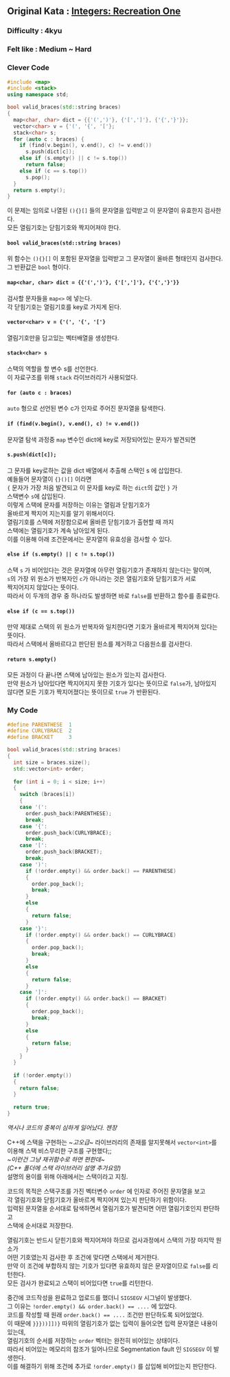 ## Original Kata : [Integers: Recreation One](https://www.codewars.com/kata/valid-braces/solutions/cpp)  

### Difficulty : 4kyu  
### Felt like : Medium ~ Hard  

### Clever Code  
``` C++
#include <map>
#include <stack>
using namespace std;

bool valid_braces(std::string braces) 
{
  map<char, char> dict = {{'(',')'}, {'[',']'}, {'{','}'}};
  vector<char> v = {'(', '{', '['};
  stack<char> s;
  for (auto c : braces) {
    if (find(v.begin(), v.end(), c) != v.end())
      s.push(dict[c]);
    else if (s.empty() || c != s.top())
      return false;
    else if (c == s.top())
      s.pop();
  }
  return s.empty();
}
```  

이 문제는 임의로 나열된 `(){}[]` 들의 문자열을 입력받고 이 문자열이 유효한지 검사한다.  
모든 열림기호는 닫힘기호와 짝지어져야 한다.  

#### `bool valid_braces(std::string braces)`  
위 함수는 `(){}[]` 이 포함된 문자열을 입력받고 그 문자열이 올바른 형태인지 검사한다.  
그 반환값은 `bool` 형이다.  

#### `map<char, char> dict = {{'(',')'}, {'[',']'}, {'{','}'}}`  
검사할 문자들을 `map<>` 에 넣는다.  
각 닫힘기호는 열림기호를 key로 가지게 된다.  

#### `vector<char> v = {'(', '{', '['}`
열림기호만을 담고있는 벡터배열을 생성한다.  

#### `stack<char> s`
스택의 역할을 할 변수 s를 선언한다.  
이 자료구조를 위해 `stack` 라이브러리가 사용되었다.  

#### `for (auto c : braces)`  
`auto` 형으로 선언된 변수 c가 인자로 주어진 문자열을 탐색한다.  

#### `if (find(v.begin(), v.end(), c) != v.end())`  
문자열 탐색 과정중 `map` 변수인 dict에 key로 저장되어있는 문자가 발견되면  

#### `s.push(dict[c]);`
그 문자를 key로하는 값을 dict 배열에서 추출해 스택인 s 에 삽입한다.  
예들들어 문자열이 `{}()[]` 이라면  
`{` 문자가 가장 처음 발견되고 이 문자를 key로 하는 `dict`의 값인 `}` 가  
스택변수 `s`에 삽입된다.  
이렇게 스택에 문자를 저장하는 이유는 열림과 닫힘기호가   
올바르게 짝지어 지는지를 알기 위해서이다.  
열림기호를 스택에 저장함으로써 올바른 닫힘기호가 출현할 때 까지  
스택에는 열림기호가 계속 남아있게 된다.  
이를 이용해 아래 조건문에서는 문자열의 유효성을 검사할 수 있다.  

#### `else if (s.empty() || c != s.top())`  
스택 `s` 가 비어있다는 것은 문자열에 아무런 열림기호가 존재하지 않는다는 말이며,  
`s`의 가장 위 원소가 반복자인 `c`가 아니라는 것은 열림기호와 닫힘기호가 서로  
짝지어지지 않았다는 뜻이다.  
따라서 이 두개의 경우 중 하나라도 발생하면 바로 `false`를 반환하고 함수를 종료한다.  

#### `else if (c == s.top())`  
만약 제대로 스택의 위 원소가 반복자와 일치한다면 기호가 올바르게 짝지어져 있다는 뜻이다.  
따라서 스택에서 올바르다고 판단된 원소를 제거하고 다음원소를 검사한다.  

#### `return s.empty()`   
모든 과정이 다 끝나면 스택에 남아있는 원소가 있는지 검사한다.  
만약 원소가 남아있다면 짝지어지지 못한 기호가 있다는 뜻이므로 `false`가, 
남아있지 않다면 모든 기호가 짝지어졌다는 뜻이므로 `true` 가 반환된다.  

### My Code  
``` C++
#define PARENTHESE  1
#define CURLYBRACE  2
#define BRACKET     3

bool valid_braces(std::string braces) 
{
  int size = braces.size();
  std::vector<int> order;
  
  for (int i = 0; i < size; i++)
  {
    switch (braces[i])
    {
    case '(':
      order.push_back(PARENTHESE);
      break;
    case '{':
      order.push_back(CURLYBRACE);
      break;
    case '[':
      order.push_back(BRACKET);
      break;
    case ')':
      if (!order.empty() && order.back() == PARENTHESE)
      {
        order.pop_back();
        break;
      }
      else
      {
        return false;
      }
    case '}':
      if (!order.empty() && order.back() == CURLYBRACE)
      {
        order.pop_back();
        break;
      }
      else
      {
        return false;
      }
    case ']':
      if (!order.empty() && order.back() == BRACKET)
      {
        order.pop_back();
        break;
      }
      else
      {
        return false;
      }
    }
  }
  
  if (!order.empty())
  {
    return false;
  }
  
  return true;
}
```  

*역시나 코드의 중복이 심하게 일어났다. 젠장*

C++에 스택을 구현하는 ~*고오급*~ 라이브러리의 존재를 알지못해서 `vector<int>`를 이용해 스택 비스무리한 구조를 구현했다;;  
~*이런건 그냥 재귀함수로 하면 편한데*~  
*(C++ 폴더에 스택 라이브러리 설명 추가요망)*  
설명의 용이를 위해 아래에서는 스택이라고 지칭.  

코드의 목적은 스택구조를 가진 벡터변수 `order` 에 인자로 주어진 문자열을 보고  
각 열림기호화 닫힘기호가 올바르게 짝지어져 있는지 판단하기 위함이다.  
입력된 문자열을 순서대로 탐색하면서 열림기호가 발견되면 어떤 열림기호인지 판단하고  
스택에 순서대로 저장한다.  

열림기호는 반드시 닫힌기호와 짝지어져야 하므로 검사과정에서 스택의 가장 마지막 원소가  
어떤 기호였는지 검사한 후 조건에 맞다면 스택에서 제거한다.  
만약 이 조건에 부합하지 않는 기호가 있다면 유효하지 않은 문자열이므로 `false`를 리턴한다.  
모든 검사가 완료되고 스택이 비어있다면 `true`를 리턴한다.  

중간에 코드작성을 완료하고 업로드를 했더니 `SIGSEGV` 시그널이 발생했다.  
그 이유는 `!order.empty() && order.back() == ....` 에 있었다.  
코드를 작성할 때 원래 `order.back() == ....` 조건만 판단하도록 되어있었다.  
이 때문에 `}}}))]])}` 따위의 열림기호가 없는 입력이 들어오면 입력 문자열은 내용이 있는데,  
열림기호의 순서를 저장하는 `order` 벡터는 완전히 비어있는 상태이다.  
따라서 비어있는 메모리의 참조가 일어나므로 Segmentation fault 인 `SIGSEGV` 이 발생한다.  
이를 해결하기 위해 조건에 추가로 `!order.empty()` 를 삽입해 비어있는지 판단한다.  